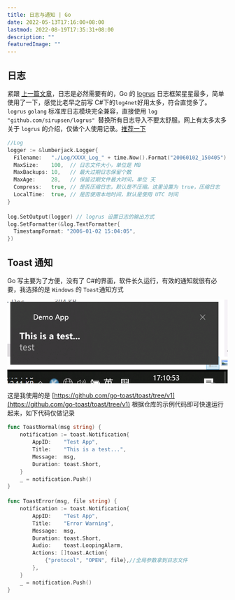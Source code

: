 ```yaml
---
title: 日志与通知 | Go
date: 2022-05-13T17:16:00+08:00
lastmod: 2022-08-19T17:35:31+08:00
description: ""
featuredImage: ""
---
```


## 日志

紧跟 [上一篇文章](../s3-monitoruploadfiles/)，日志是必然需要有的，Go 的 [logrus](https://github.com/Sirupsen/logrus) 日志框架星星最多，简单使用了一下，感觉比老早之前写 C#下的`log4net`好用太多，符合直觉多了。`logrus` `golang` 标准库日志模块完全兼容，直接使用 `log "github.com/sirupsen/logrus" `替换所有日志导入不要太舒服。网上有太多太多关于 `logrus` 的介绍，仅做个人使用记录。[推荐一下](https://mojotv.cn/2018/12/27/golang-logrus-tutorial)

```go
//Log
logger := &lumberjack.Logger{
  Filename:   "./Log/XXXX_Log_" + time.Now().Format("20060102_150405") + ".log",
  MaxSize:    100,  // 日志文件大小，单位是 MB
  MaxBackups: 10,   // 最大过期日志保留个数
  MaxAge:     28,   // 保留过期文件最大时间，单位 天
  Compress:   true, // 是否压缩日志，默认是不压缩。这里设置为 true，压缩日志
  LocalTime:  true, // 是否使用本地时间，默认是使用 UTC 时间
}

log.SetOutput(logger) // logrus 设置日志的输出方式
log.SetFormatter(&log.TextFormatter{
  TimestampFormat: "2006-01-02 15:04:05",
})
```

## Toast 通知

Go 写主要为了方便，没有了 C#的界面，软件长久运行，有效的通知就很有必要，我选择的是 `Windows` 的 `Toast`通知方式  

![](./assets/9cd563a2b4c30.png)

这是我使用的是 [https://github.com/go-toast/toast/tree/v1](https://github.com/go-toast/toast/tree/v1) 根据仓库的示例代码即可快速运行起来，如下代码仅做记录

```go
func ToastNormal(msg string) {
	notification := toast.Notification{
		AppID:    "Test App",
		Title:    "This is a test...",
		Message:  msg,
		Duration: toast.Short,
	}
	_ = notification.Push()
}

func ToastError(msg, file string) {
	notification := toast.Notification{
		AppID:    "Test App",
		Title:    "Error Warning",
		Message:  msg,
		Duration: toast.Short,
		Audio:    toast.LoopingAlarm,
		Actions: []toast.Action{
			{"protocol", "OPEN", file},//全局参数拿到日志文件
		},
	}
	_ = notification.Push()
}
```
